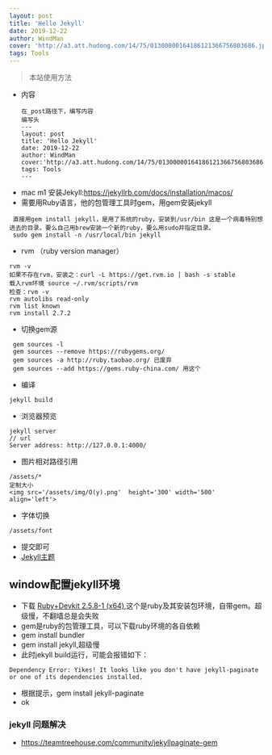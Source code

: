 ```yaml
---
layout: post
title: 'Hello Jekyll'
date: 2019-12-22
author: WindMan
cover: 'http://a3.att.hudong.com/14/75/01300000164186121366756803686.jpg'
tags: Tools
---
```


> 本站使用方法

+ 内容
  ```
  在_post路径下，编写内容
  编写头
  ---
  layout: post
  title: 'Hello Jekyll'
  date: 2019-12-22
  author: WindMan
  cover:'http://a3.att.hudong.com/14/75/01300000164186121366756803686.jpg'
  tags: Tools
  ---
  ```
+ mac m1 安装Jekyll:https://jekyllrb.com/docs/installation/macos/
+ 需要用Ruby语言，他的包管理工具时gem，用gem安装jekyll

```
 直接用gem install jekyll，是用了系统的ruby，安装到/usr/bin 这是一个病毒特别想进去的目录。要么自己用brew安装一个新的ruby，要么用sudo并指定目录。
 sudo gem install -n /usr/local/bin jekyll

```

+ rvm （ruby version manager）  

```
rvm -v 
如果不存在rvm，安装之：curl -L https://get.rvm.io | bash -s stable
载入rvm环境 source ~/.rvm/scripts/rvm
检查：rvm -v  
rvm autolibs read-only
rvm list known
rvm install 2.7.2
```

+ 切换gem源

```
 gem sources -l
 gem sources --remove https://rubygems.org/
 gem sources -a http://ruby.taobao.org/ 已废弃
 gem sources --add https://gems.ruby-china.com/ 用这个
```

+ 编译

``` 
jekyll build
```

+ 浏览器预览

``` 
jekyll server
// url
Server address: http://127.0.0.1:4000/
```

+ 图片相对路径引用

```
/assets/*
定制大小
<img src='/assets/img/O(y).png'  height='300' width='500' align='left'>
```

+ 字体切换

```
/assets/font
```

+ 提交即可
+ [Jekyll主题](http://jekyllthemes.org/)

## window配置jekyll环境
+ 下载 [ Ruby+Devkit 2.5.8-1 (x64)](https://rubyinstaller.org/downloads/),这个是ruby及其安装包环境，自带gem。超级慢，不翻墙总是会失败
+ gem是ruby的包管理工具，可以下载ruby环境的各自依赖
+ gem install bundler
+ gem install jekyll,超级慢
+ 此时jekyll build运行，可能会报错如下：

```
Dependency Error: Yikes! It looks like you don't have jekyll-paginate or one of its dependencies installed.
```

+ 根据提示，gem install jekyll-paginate
+ ok

### jekyll 问题解决
+ https://teamtreehouse.com/community/jekyllpaginate-gem